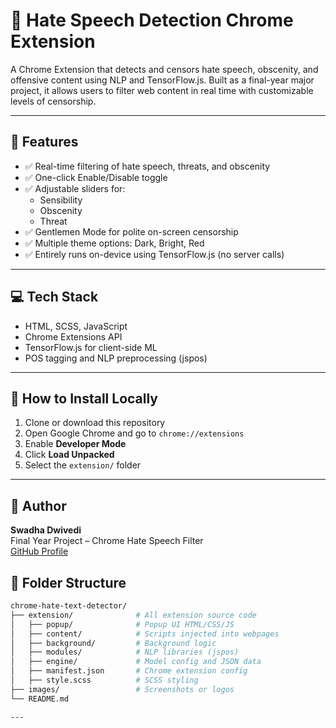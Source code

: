 # 🧠 Hate Speech Detection Chrome Extension

A Chrome Extension that detects and censors hate speech, obscenity, and offensive content using NLP and TensorFlow.js. Built as a final-year major project, it allows users to filter web content in real time with customizable levels of censorship.

---

## 🚀 Features

- ✅ Real-time filtering of hate speech, threats, and obscenity
- ✅ One-click Enable/Disable toggle
- ✅ Adjustable sliders for:
  - Sensibility
  - Obscenity
  - Threat
- ✅ Gentlemen Mode for polite on-screen censorship
- ✅ Multiple theme options: Dark, Bright, Red
- ✅ Entirely runs on-device using TensorFlow.js (no server calls)

---

## 💻 Tech Stack

- HTML, SCSS, JavaScript
- Chrome Extensions API
- TensorFlow.js for client-side ML
- POS tagging and NLP preprocessing (jspos)

---


## 🔧 How to Install Locally

1. Clone or download this repository
2. Open Google Chrome and go to `chrome://extensions`
3. Enable **Developer Mode**
4. Click **Load Unpacked**
5. Select the `extension/` folder

---

## 👤 Author

**Swadha Dwivedi**  
Final Year Project – Chrome Hate Speech Filter  
[GitHub Profile](https://github.com/swadhadwivedi)

## 📂 Folder Structure

```bash
chrome-hate-text-detector/
├── extension/              # All extension source code
│   ├── popup/              # Popup UI HTML/CSS/JS
│   ├── content/            # Scripts injected into webpages
│   ├── background/         # Background logic
│   ├── modules/            # NLP libraries (jspos)
│   ├── engine/             # Model config and JSON data
│   ├── manifest.json       # Chrome extension config
│   ├── style.scss          # SCSS styling
├── images/                 # Screenshots or logos
└── README.md

---
